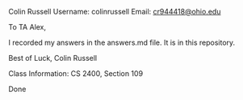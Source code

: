 Colin Russell
Username: colinrussell
Email: cr944418@ohio.edu

To TA Alex,

I recorded my answers in the answers.md file. It is in this repository.

Best of Luck,
Colin Russell


Class Information:
CS 2400, Section 109

Done
